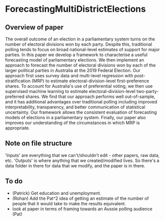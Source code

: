 # ForecastingMultiDistrictElections

## Overview of paper
The overall outcome of an election in a parliamentary system turns on the number of electoral divisions won by each party. Despite this, traditional polling tends to focus on broad national-level estimates of support for major parties. In this paper we develop a framework to characterise a useful forecasting model of parliamentary elections. We then implement an approach to forecast the number of electoral divisions won by each of the larger political parties in Australia at the 2019 Federal Election. Our approach first uses survey data and multi-level regression with post-stratification (MRP) to estimate electoral-division-level first-preference shares. To account for Australia's use of preferential voting, we then use supervised machine learning to estimate electoral-division-level two-party-preferred shares. We find that our approach performs well out-of-sample, and it has additional advantages over traditional polling including improved interpretability, transparency, and better communication of statistical uncertainty. Our framework allows the consistent evaluation of forecasting models of elections in a parliamentary system. Finally, our paper also improves our understanding of the circumstances in which MRP is appropriate. 

## Note on file structure
'Inputs' are everything that we can't/shouldn't edit - other papers, raw data, etc. 'Outputs' is where anything that we created/modified lives. So there's a data folder in there for data that we modify, and the paper is in there.

## To do
- (Patrick) Get education and unemployment.
- (Rohan) Add the Pat^2 idea of getting an estimate of the number of people that it would take to make the results equivalent.
- look at paper in terms of framing towards an Aussie polling audience (Pat)
